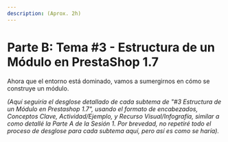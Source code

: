 ```yaml
---
description: (Aprox. 2h)
---
```


# Parte B: Tema #3 - Estructura de un Módulo en PrestaShop 1.7

Ahora que el entorno está dominado, vamos a sumergirnos en cómo se construye un módulo.

_(Aquí seguiría el desglose detallado de cada subtema de "#3 Estructura de un Módulo en Prestashop 1.7", usando el formato de encabezados, Conceptos Clave, Actividad/Ejemplo, y Recurso Visual/Infografía, similar a como detallé la Parte A de la Sesión 1. Por brevedad, no repetiré todo el proceso de desglose para cada subtema aquí, pero así es como se haría)._
